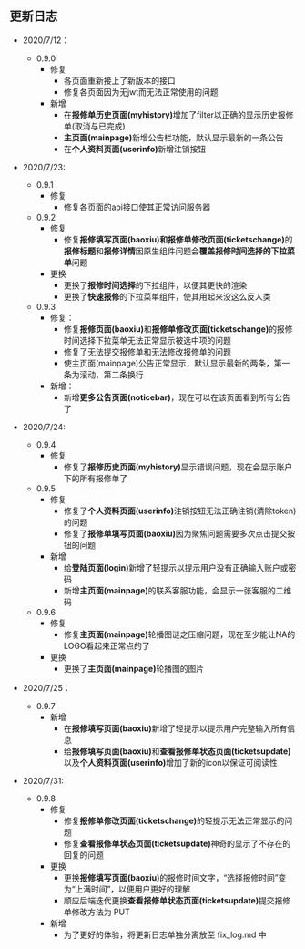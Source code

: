 ## 更新日志
* 2020/7/12：<br>
    * 0.9.0
        * 修复
            * 各页面重新接上了新版本的接口
            * 修复各页面因为无jwt而无法正常使用的问题
        * 新增
            * 在<b>报修单历史页面(myhistory)</b>增加了filter以正确的显示历史报修单(取消与已完成) 
            * <b>主页面(mainpage)</b>新增公告栏功能，默认显示最新的一条公告
            * 在<b>个人资料页面(userinfo)</b>新增注销按钮

* 2020/7/23: <br>
    * 0.9.1
        * 修复
            * 修复各页面的api接口使其正常访问服务器
    * 0.9.2
        * 修复
            * 修复<b>报修填写页面(baoxiu)和报修单修改页面(ticketschange)</b>的<b>报修标题</b>和<b>报修详情</b>因原生组件问题会<b>覆盖报修时间选择的下拉菜单</b>问题
        * 更换
            * 更换了<b>报修时间选择</b>的下拉组件，以便其更快的渲染
            * 更换了<b>快速报修</b>的下拉菜单组件，使其用起来没这么反人类
    * 0.9.3
        * 修复：
            * 修复<b>报修页面(baoxiu)</b>和<b>报修单修改页面(ticketschange)</b>的报修时间选择下拉菜单无法正常显示被选中项的问题
            * 修复了无法提交报修单和无法修改报修单的问题
            * 使主页面(mainpage)公告正常显示，默认显示最新的两条，第一条为滚动，第二条换行
        * 新增：
            * 新增<b>更多公告页面(noticebar)</b>，现在可以在该页面看到所有公告了
* 2020/7/24: <br>
    * 0.9.4
        * 修复
            * 修复了<b>报修历史页面(myhistory)</b>显示错误问题，现在会显示账户下的所有报修单了
    * 0.9.5
        * 修复        
            * 修复了<b>个人资料页面(userinfo)</b>注销按钮无法正确注销(清除token)的问题
            * 修复了<b>报修单填写页面(baoxiu)</b>因为聚焦问题需要多次点击提交按钮的问题
        * 新增
            * 给<b>登陆页面(login)</b>新增了轻提示以提示用户没有正确输入账户或密码
            * 新增<b>主页面(mainpage)</b>的联系客服功能，会显示一张客服的二维码
    * 0.9.6
        * 修复
            * 修复<b>主页面(mainpage)</b>轮播图谜之压缩问题，现在至少能让NA的LOGO看起来正常点的了
        * 更换    
            * 更换了<b>主页面(mainpage)</b>轮播图的图片
* 2020/7/25： <br>
    * 0.9.7
        * 新增
            * 在<b>报修填写页面(baoxiu)</b>新增了轻提示以提示用户完整输入所有信息
            * 给<b>报修填写页面(baoxiu)</b>和<b>查看报修单状态页面(ticketsupdate)</b>以及<b>个人资料页面(userinfo)</b>增加了新的icon以保证可阅读性
* 2020/7/31: <br>
    * 0.9.8
        * 修复
            * 修复<b>报修单修改页面(ticketschange)</b>的轻提示无法正常显示的问题
            * 修复<b>查看报修单状态页面(ticketsupdate)</b>神奇的显示了不存在的回复的问题
        * 更换
            * 更换<b>报修填写页面(baoxiu)</b>的报修时间文字，“选择报修时间”变为“上满时间”，以便用户更好的理解
            * 顺应后端迭代更换<b>查看报修单状态页面(ticketsupdate)</b>提交报修单修改方法为 PUT
        * 新增
            * 为了更好的体验，将更新日志单独分离放至 fix_log.md 中
